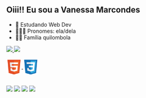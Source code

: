 ## Oiii!! Eu sou a Vanessa Marcondes


- 🌻 Estudando Web Dev
- 🧜🏾‍♀️ Pronomes: ela/dela
- 👸🏾 Família quilombola

<div>
  <a href="https://github.com/rafaballerini">
  <img height="180em" src="https://github-readme-stats.vercel.app/api?username=vanessamarcondes&show_icons=true&theme=dark&include_all_comits+true&count_private+true"/>
  <img height="180em" src="https://github-readme-stats.vercel.app/api/top-langs/?username=vanessamarcondes&layout=compact&langs_count=16&theme=dark"/>
<div/>
<div style="display: inline_block"><br>
  <img align="center" alt="Vanessa HTML" heigth="30" width="40" src="https://raw.githubusercontent.com/devicons/devicon/master/icons/html5/html5-original.svg">
  <img align="center" alt="Vanessa CSS" heigth="30" width="40" src="https://raw.githubusercontent.com/devicons/devicon/master/icons/css3/css3-original.svg">
  
  ##
  
  <div>
    <a href="https://instagram.com/marcondeesss_" target="_blank"><img src="https://img.shields.io/badge/-Instagram-%23E4405F?style=for-the-badge&logo=instagram&logoColor=white" target="_blank"></a>
    <a href="https://discord.gg/G9GPg5SA75" target="_blank"><img src="https://img.shields.io/badge/Discord-7289DA?style=for-the-badge&logo=discord&logoColor=white" target="_blank"></a>
    <a href= "mailto:vanessacosta21472@gmail.com"><img src="https://img.shields.io/badge/Gmail-%23333?style=for-the-badge&logo=gmail&logoColor=white" target="blank"></a>
    <a href="https://www.linkedin.com/in/vanessacostamarcondes-45875016a" target="_blank"><img src="https://img.shields.io/badge/Linkedin-&230077B5?style=for-the-badge&logo=linkedin&logoColor=white" target="blank"></a>
    </div>
